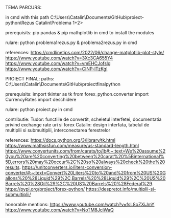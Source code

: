 TEMA PARCURS:

in cmd with this path C:\Users\Catalin\Documents\GitHub\proiect-python\Rezus Catalin\Problema 1+2>

prerequisits: pip pandas & pip mathplotlib in cmd to install the modules

rulare: python problema1rezus.py & problema2rezus.py in cmd

references: https://cmdlinetips.com/2022/06/change-matplotlib-plot-style/
            https://www.youtube.com/watch?v=3Xc3CA655Y4
            https://www.youtube.com/watch?v=vmEHCJofslg
            https://www.youtube.com/watch?v=ClNP-lTzKgI


PROIECT FINAL:
paths: C:\Users\Catalin\Documents\GitHub\proiectfinalpython

prerequisits:   import tkinter as tk
		from forex_python.converter import CurrencyRates
		import deschidere

rulare: python proiect.py in cmd



contributie: 
	Tudor: functiile de convertit, scheletul interfetei, documentatia privind exchange rate uri si forex
	Catalin: design interfata, tabelul de multiplii si submultiplii, interconectarea ferestrelor


references: 
	https://docs.python.org/3/library/tk.html
        https://www.mathsisfun.com/measure/us-standard-length.html
	https://www.convertunits.com/from/carats/to/lb#:~:text=We%20assume%20you%20are%20converting%20between%20carat%20%5Binternational%5D,errors%20may%20occur%2C%20so%20always%20check%20the%20results.
	https://unitconverters.io/liters-conversion-converter/#:~:text=Convert%20Liters%20to%20and%20from%20US%20Gallons%20%28Liquid%29%2C,Barrels%20%28Liquid%29%2C%20US%20Barrels%20%28Oil%29%2C%20US%20Barrels%20%28Federal%29.
	https://pypi.org/project/forex-python/
	https://despretot.info/multiplii-si-submultiplii/
 
honorable mentions: https://www.youtube.com/watch?v=fsL8oZXiJmY
		    https://www.youtube.com/watch?v=NoTM8JciWaQ
